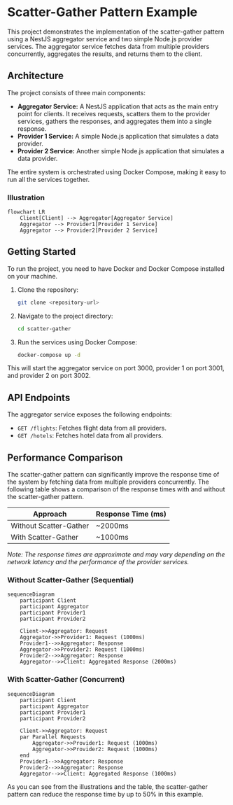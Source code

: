 # Scatter-Gather Pattern Example

This project demonstrates the implementation of the scatter-gather pattern using a NestJS aggregator service and two simple Node.js provider services. The aggregator service fetches data from multiple providers concurrently, aggregates the results, and returns them to the client.

## Architecture

The project consists of three main components:

- **Aggregator Service:** A NestJS application that acts as the main entry point for clients. It receives requests, scatters them to the provider services, gathers the responses, and aggregates them into a single response.
- **Provider 1 Service:** A simple Node.js application that simulates a data provider.
- **Provider 2 Service:** Another simple Node.js application that simulates a data provider.

The entire system is orchestrated using Docker Compose, making it easy to run all the services together.

### Illustration

```mermaid
flowchart LR
    Client[Client] --> Aggregator[Aggregator Service]
    Aggregator --> Provider1[Provider 1 Service]
    Aggregator --> Provider2[Provider 2 Service]

```

## Getting Started

To run the project, you need to have Docker and Docker Compose installed on your machine.

1.  Clone the repository:

    ```bash
    git clone <repository-url>
    ```

2.  Navigate to the project directory:

    ```bash
    cd scatter-gather
    ```

3.  Run the services using Docker Compose:

    ```bash
    docker-compose up -d
    ```

This will start the aggregator service on port 3000, provider 1 on port 3001, and provider 2 on port 3002.

## API Endpoints

The aggregator service exposes the following endpoints:

- `GET /flights`: Fetches flight data from all providers.
- `GET /hotels`: Fetches hotel data from all providers.

## Performance Comparison

The scatter-gather pattern can significantly improve the response time of the system by fetching data from multiple providers concurrently. The following table shows a comparison of the response times with and without the scatter-gather pattern.

| Approach               | Response Time (ms) |
| ---------------------- | ------------------ |
| Without Scatter-Gather | ~2000ms            |
| With Scatter-Gather    | ~1000ms            |

_Note: The response times are approximate and may vary depending on the network latency and the performance of the provider services._

### Without Scatter-Gather (Sequential)

```mermaid
sequenceDiagram
    participant Client
    participant Aggregator
    participant Provider1
    participant Provider2

    Client->>Aggregator: Request
    Aggregator->>Provider1: Request (1000ms)
    Provider1-->>Aggregator: Response
    Aggregator->>Provider2: Request (1000ms)
    Provider2-->>Aggregator: Response
    Aggregator-->>Client: Aggregated Response (2000ms)

```

### With Scatter-Gather (Concurrent)

```mermaid
sequenceDiagram
    participant Client
    participant Aggregator
    participant Provider1
    participant Provider2

    Client->>Aggregator: Request
    par Parallel Requests
        Aggregator->>Provider1: Request (1000ms)
        Aggregator->>Provider2: Request (1000ms)
    end
    Provider1-->>Aggregator: Response
    Provider2-->>Aggregator: Response
    Aggregator-->>Client: Aggregated Response (1000ms)

```

As you can see from the illustrations and the table, the scatter-gather pattern can reduce the response time by up to 50% in this example.
